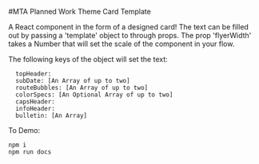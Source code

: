 #MTA Planned Work Theme Card Template

A React component in the form of a designed card! The text can be filled out by passing a 'template' object to through props. The prop 'flyerWidth' takes a Number that will set the scale of the component in your flow.

The following keys of the object will set the text:

```
  topHeader: 
  subDate: [An Array of up to two] 
  routeBubbles: [An Array of up to two]
  colorSpecs: [An Optional Array of up to two]
  capsHeader: 
  infoHeader: 
  bulletin: [An Array]

```

To Demo:

```
npm i
npm run docs
```